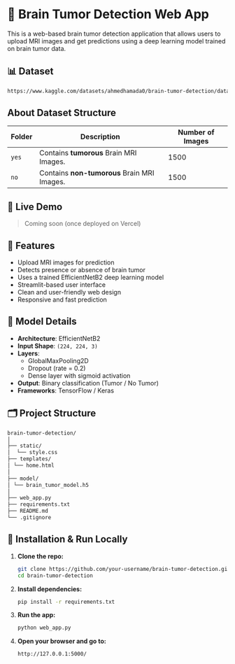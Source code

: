 # 🧠 Brain Tumor Detection Web App

This is a web-based brain tumor detection application that allows users to upload MRI images and get predictions using a deep learning model trained on brain tumor data.
## 📊 Dataset 
```bash
https://www.kaggle.com/datasets/ahmedhamada0/brain-tumor-detection/data
```
##  About Dataset Structure

| Folder | Description | Number of Images |
|---|---|---|
| `yes` | Contains **tumorous** Brain MRI Images. | 1500 |
| `no` | Contains **non-tumorous** Brain MRI Images. | 1500 |

## 🚀 Live Demo
> Coming soon (once deployed on Vercel)

## 📌 Features

- Upload MRI images for prediction
- Detects presence or absence of brain tumor
- Uses a trained EfficientNetB2 deep learning model
- Streamlit-based user interface
- Clean and user-friendly web design
- Responsive and fast prediction

## 🧠 Model Details

- **Architecture**: EfficientNetB2
- **Input Shape**: `(224, 224, 3)`
- **Layers**:
  - GlobalMaxPooling2D
  - Dropout (rate = 0.2)
  - Dense layer with sigmoid activation
- **Output**: Binary classification (Tumor / No Tumor)
- **Frameworks**: TensorFlow / Keras

## 🗂️ Project Structure
```bash
brain-tumor-detection/
│
├── static/ 
│  └── style.css
├── templates/ 
│ └── home.html
│
├── model/
│ └── brain_tumor_model.h5 
│
├── web_app.py 
├── requirements.txt 
├── README.md
└── .gitignore
```

## 🔧 Installation & Run Locally

1. **Clone the repo:**
   ```bash
   git clone https://github.com/your-username/brain-tumor-detection.git
   cd brain-tumor-detection
   ```
2. **Install dependencies:**
   ```bash
   pip install -r requirements.txt
   ```
3. **Run the app:**
   ```bash
   python web_app.py
   ```
4. **Open your browser and go to:**
   ```bash
   http://127.0.0.1:5000/
   ```
